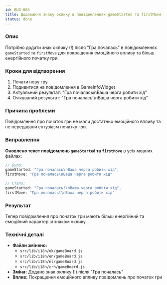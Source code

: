 ```yaml
---
id: BUG-063
title: Додавання знаку оклику в повідомленнях gameStarted та firstMove
status: done
---
```


### Опис

Потрібно додати знак оклику (!) після "Гра почалась" в повідомленнях `gameStarted` та `firstMove` для покращення емоційного впливу та більш енергійного початку гри.

### Кроки для відтворення

1. Почати нову гру
2. Подивитися на повідомлення в GameInfoWidget
3. Актуальний результат: "Гра почалась\nВаша черга робити хід"
4. Очікуваний результат: "Гра почалась!\nВаша черга робити хід"

### Причина проблеми

Повідомлення про початок гри не мали достатньо емоційного впливу та не передавали ентузіазм початку гри.

### Виправлення

**Оновлено текст повідомлень `gameStarted` та `firstMove`** в усіх мовних файлах:

```javascript
// Було:
gameStarted: "Гра почалась\nВаша черга робити хід",
firstMove: "Гра почалась\nВаша черга робити хід"

// Стало:
gameStarted: "Гра почалась!\nВаша черга робити хід",
firstMove: "Гра почалась!\nВаша черга робити хід"
```

### Результат

Тепер повідомлення про початок гри мають більш енергійний та емоційний характер зі знаком оклику.

### Технічні деталі

- **Файли змінено:** 
  - `src/lib/i18n/uk/gameBoard.js`
  - `src/lib/i18n/en/gameBoard.js`
  - `src/lib/i18n/nl/gameBoard.js`
  - `src/lib/i18n/crh/gameBoard.js`
- **Зміна:** Додано знак оклику (!) після "Гра почалась"
- **Вплив:** Покращення емоційного впливу повідомлень про початок гри 